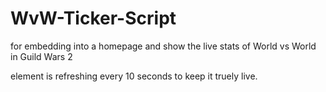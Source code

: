# WvW-Ticker-Script

for embedding into a homepage and show the live stats of World vs World in Guild Wars 2 

element is refreshing every 10 seconds to keep it truely live.
